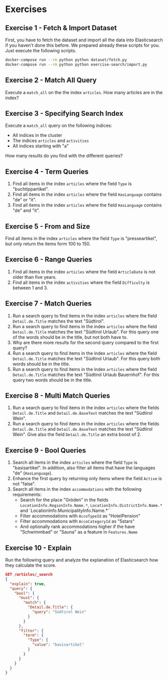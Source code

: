 # Exercises

## Exercise 1 - Fetch & Import Dataset

First, you have to fetch the dataset and import all the data into Elasticsearch if you haven't done this before. We prepared already these scripts for you. Just execute the following scripts.

```bash
docker-compose run --rm python python dataset/fetch.py
docker-compose run --rm python python exercise-search/import.py
```

## Exercise 2 - Match All Query

Execute a `match_all` on the the index `articles`. How many articles are in the index?

## Exercise 3 - Specifying Search Index

Execute a `match_all` query on the following indices:

- All indices in the cluster
- The indices `articles` and `activities`
- All indices starting with "a"

How many results do you find with the different queries?

## Exercise 4 - Term Queries

1. Find all items in the index `articles` where the field `Type` is "buchtippartikel".
2. Find all items in the index `articles` where the field `HasLanguage` contains "de" or "it".
2. Find all items in the index `articles` where the field `HasLanguage` contains "de" and "it".

## Exercise 5 - From and Size

Find all items in the index `articles` where the field `Type` is "presseartikel", but only return the items form 100 to 150.

## Exercise 6 - Range Queries

1. Find all items in the index `articles` where the field `ArticleDate` is not older than five years.
2. Find all items in the index `activities` where the field `Difficulty` is between 1 and 3.

## Exercise 7 - Match Queries

1. Run a search query to find items in the index `articles` where the field `Detail.de.Title` matches the text "Südtirol".
2. Run a search query to find items in the index `articles` where the field `Detail.de.Title` matches the text "Südtirol Urlaub". For this query one of the words should be in the title, but not both have to.
3. Why are there more results for the second query compared to the first query?
4. Run a search query to find items in the index `articles` where the field `Detail.de.Title` matches the text "Südtirol Urlaub". For this query both words should be in the title.
5. Run a search query to find items in the index `articles` where the field `Detail.de.Title` matches the text "Südtirol Urlaub Bauernhof". For this query two words should be in the title.

## Exercise 8 - Multi Match Queries

1. Run a search query to find items in the index `articles` where the fields `Detail.de.Title` and `Detail.de.BaseText` matches the text "Südtirol Wein".
1. Run a search query to find items in the index `articles` where the fields `Detail.de.Title` and `Detail.de.BaseText` matches the text "Südtirol Wein". Give also the field `Detail.de.Title` an extra boost of 2.

## Exercise 9 - Bool Queries

1. Search all items in the index `articles` where the field `Type` is "basisartikel". In addition, also filter all items that have the languages "de" (`HasLanguage`).
2. Enhance the first query by returning only items where the field `Active` is not "false".
3. Search all items in the index `accommodations` with the following requirements:
    - Search for the place "Gröden" in the fields `LocationInfo.RegionInfo.Name.*`, `LocationInfo.DistrictInfo.Name.*` and `LocationInfo.MunicipalityInfo.Name.*``
    - Filter accommodations with `AccoTypeId` as "HotelPension"
    - Filter accommodations with `AccoCategoryId` as "5stars"
    - And optionally rank accommodations higher if the have "Schwimmbad" or "Sauna" as a feature in `Features.Name`

## Exercise 10 - Explain

Run the following query and analyze the explanation of Elasticsearch how they calculate the score.

```json
GET /articles/_search
{
  "explain": true,
  "query": {
    "bool": {
      "must": {
        "match": {
          "Detail.de.Title": {
            "query": "Südtirol Wein"
          }
        }
      },
      "filter": {
        "term": {
          "Type": {
            "value": "basisartikel"
          }
        }
      } 
    }
  }
}
```


